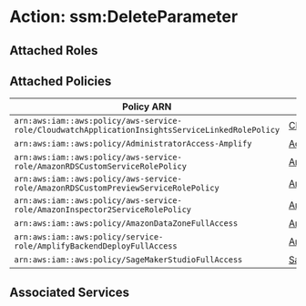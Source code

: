 # Action: ssm:DeleteParameter

## Attached Roles

## Attached Policies

| Policy ARN | Policy Name |
|------------|-------------|
| `arn:aws:iam::aws:policy/aws-service-role/CloudwatchApplicationInsightsServiceLinkedRolePolicy` | [CloudwatchApplicationInsightsServiceLinkedRolePolicy](../policies.md#cloudwatchapplicationinsightsservicelinkedrolepolicy) |
| `arn:aws:iam::aws:policy/AdministratorAccess-Amplify` | [AdministratorAccess-Amplify](../policies.md#administratoraccess-amplify) |
| `arn:aws:iam::aws:policy/aws-service-role/AmazonRDSCustomServiceRolePolicy` | [AmazonRDSCustomServiceRolePolicy](../policies.md#amazonrdscustomservicerolepolicy) |
| `arn:aws:iam::aws:policy/aws-service-role/AmazonRDSCustomPreviewServiceRolePolicy` | [AmazonRDSCustomPreviewServiceRolePolicy](../policies.md#amazonrdscustompreviewservicerolepolicy) |
| `arn:aws:iam::aws:policy/aws-service-role/AmazonInspector2ServiceRolePolicy` | [AmazonInspector2ServiceRolePolicy](../policies.md#amazoninspector2servicerolepolicy) |
| `arn:aws:iam::aws:policy/AmazonDataZoneFullAccess` | [AmazonDataZoneFullAccess](../policies.md#amazondatazonefullaccess) |
| `arn:aws:iam::aws:policy/service-role/AmplifyBackendDeployFullAccess` | [AmplifyBackendDeployFullAccess](../policies.md#amplifybackenddeployfullaccess) |
| `arn:aws:iam::aws:policy/SageMakerStudioFullAccess` | [SageMakerStudioFullAccess](../policies.md#sagemakerstudiofullaccess) |

## Associated Services

